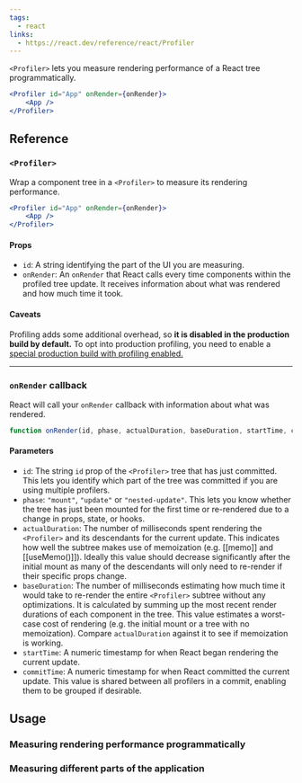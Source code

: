 ```yaml
---
tags:
  - react
links:
  - https://react.dev/reference/react/Profiler
---
```

`<Profiler>` lets you measure rendering performance of a React tree programmatically.

```jsx
<Profiler id="App" onRender={onRender}> 
	<App />
</Profiler>
```
## Reference

### `<Profiler>`

Wrap a component tree in a `<Profiler>` to measure its rendering performance.

```jsx
<Profiler id="App" onRender={onRender}>  
	<App />
</Profiler>
```

#### Props
- `id`: A string identifying the part of the UI you are measuring.
- `onRender`: An `onRender` that React calls every time components within the profiled tree update. It receives information about what was rendered and how much time it took.

#### Caveats
Profiling adds some additional overhead, so **it is disabled in the production build by default.** To opt into production profiling, you need to enable a [special production build with profiling enabled.](https://fb.me/react-profiling)

---

### `onRender` callback 
React will call your `onRender` callback with information about what was rendered.

```js
function onRender(id, phase, actualDuration, baseDuration, startTime, commitTime) {  // Aggregate or log render timings...}
```

#### Parameters

- `id`: The string `id` prop of the `<Profiler>` tree that has just committed. This lets you identify which part of the tree was committed if you are using multiple profilers.
- `phase`: `"mount"`, `"update"` or `"nested-update"`. This lets you know whether the tree has just been mounted for the first time or re-rendered due to a change in props, state, or hooks.
- `actualDuration`: The number of milliseconds spent rendering the `<Profiler>` and its descendants for the current update. This indicates how well the subtree makes use of memoization (e.g. [[memo]] and [[useMemo()]]). Ideally this value should decrease significantly after the initial mount as many of the descendants will only need to re-render if their specific props change.
- `baseDuration`: The number of milliseconds estimating how much time it would take to re-render the entire `<Profiler>` subtree without any optimizations. It is calculated by summing up the most recent render durations of each component in the tree. This value estimates a worst-case cost of rendering (e.g. the initial mount or a tree with no memoization). Compare `actualDuration` against it to see if memoization is working.
- `startTime`: A numeric timestamp for when React began rendering the current update.
- `commitTime`: A numeric timestamp for when React committed the current update. This value is shared between all profilers in a commit, enabling them to be grouped if desirable.
## Usage

### Measuring rendering performance programmatically
### Measuring different parts of the application
